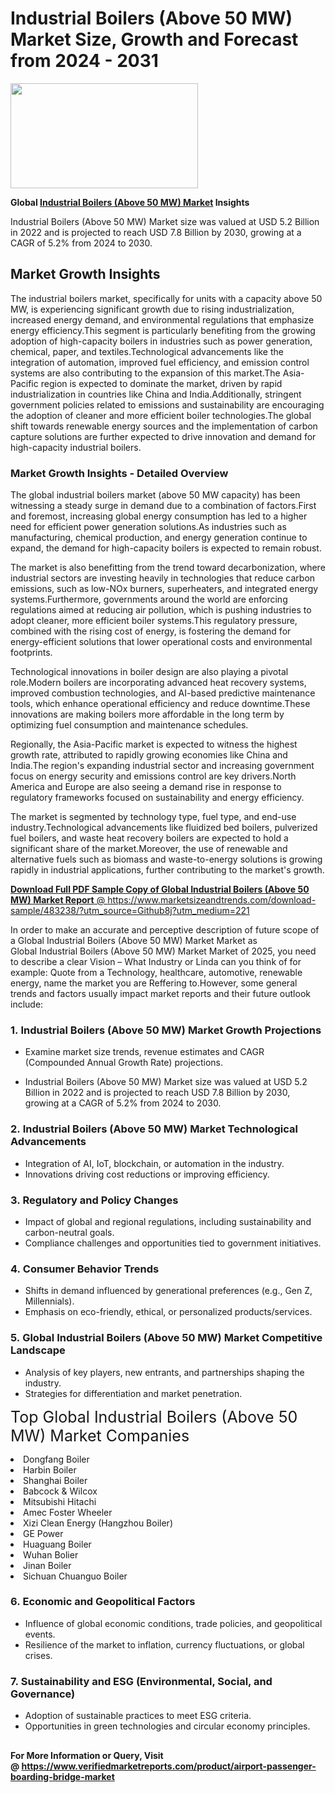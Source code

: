 <H1>Industrial Boilers (Above 50 MW) Market Size, Growth and Forecast from 2024 - 2031</H1><img class="aligncenter size-medium wp-image-584254" src="https://thirdeyenews.in/wp-content/uploads/2024/09/Global-Market-Research-300x168.jpeg" alt="" width="300" height="168" /><p><strong>Global&nbsp;<a href="https://www.marketsizeandtrends.com/download-sample/483238/?utm_source=Github8j?utm_medium=221">Industrial Boilers (Above 50 MW) Market</a> Insights</strong></p><p>Industrial Boilers (Above 50 MW) Market size was valued at USD 5.2 Billion in 2022 and is projected to reach USD 7.8 Billion by 2030, growing at a CAGR of 5.2% from 2024 to 2030.</p><p><h2>Market Growth Insights</h2> <p>The industrial boilers market, specifically for units with a capacity above 50 MW, is experiencing significant growth due to rising industrialization, increased energy demand, and environmental regulations that emphasize energy efficiency.This segment is particularly benefiting from the growing adoption of high-capacity boilers in industries such as power generation, chemical, paper, and textiles.Technological advancements like the integration of automation, improved fuel efficiency, and emission control systems are also contributing to the expansion of this market.The Asia-Pacific region is expected to dominate the market, driven by rapid industrialization in countries like China and India.Additionally, stringent government policies related to emissions and sustainability are encouraging the adoption of cleaner and more efficient boiler technologies.The global shift towards renewable energy sources and the implementation of carbon capture solutions are further expected to drive innovation and demand for high-capacity industrial boilers.</p> <p><a href="#"></a></p> <h3>Market Growth Insights - Detailed Overview</h3> <p>The global industrial boilers market (above 50 MW capacity) has been witnessing a steady surge in demand due to a combination of factors.First and foremost, increasing global energy consumption has led to a higher need for efficient power generation solutions.As industries such as manufacturing, chemical production, and energy generation continue to expand, the demand for high-capacity boilers is expected to remain robust.</p> <p>The market is also benefitting from the trend toward decarbonization, where industrial sectors are investing heavily in technologies that reduce carbon emissions, such as low-NOx burners, superheaters, and integrated energy systems.Furthermore, governments around the world are enforcing regulations aimed at reducing air pollution, which is pushing industries to adopt cleaner, more efficient boiler systems.This regulatory pressure, combined with the rising cost of energy, is fostering the demand for energy-efficient solutions that lower operational costs and environmental footprints.</p> <p>Technological innovations in boiler design are also playing a pivotal role.Modern boilers are incorporating advanced heat recovery systems, improved combustion technologies, and AI-based predictive maintenance tools, which enhance operational efficiency and reduce downtime.These innovations are making boilers more affordable in the long term by optimizing fuel consumption and maintenance schedules.</p> <p>Regionally, the Asia-Pacific market is expected to witness the highest growth rate, attributed to rapidly growing economies like China and India.The region's expanding industrial sector and increasing government focus on energy security and emissions control are key drivers.North America and Europe are also seeing a demand rise in response to regulatory frameworks focused on sustainability and energy efficiency.</p> <p>The market is segmented by technology type, fuel type, and end-use industry.Technological advancements like fluidized bed boilers, pulverized fuel boilers, and waste heat recovery boilers are expected to hold a significant share of the market.Moreover, the use of renewable and alternative fuels such as biomass and waste-to-energy solutions is growing rapidly in industrial applications, further contributing to the market's growth.</p> <p><a href="#"></p><p><span class=""><strong>Download Full PDF Sample Copy of Global Industrial Boilers (Above 50 MW) Market Report</strong> @ <a href="https://www.marketsizeandtrends.com/download-sample/483238/?utm_source=Github8j?utm_medium=221" target="_blank">https://www.marketsizeandtrends.com/download-sample/483238/?utm_source=Github8j?utm_medium=221</a></span></p><p>In order to make an accurate and perceptive description of future scope of a Global&nbsp;Industrial Boilers (Above 50 MW) Market Market as Global&nbsp;Industrial Boilers (Above 50 MW) Market Market of 2025, you need to describe a clear Vision &ndash; What Industry or Linda can you think of for example: Quote from a Technology, healthcare, automotive, renewable energy, name the market you are Reffering to.However, some general trends and factors usually impact market reports and their future outlook include:</p><h3>1.&nbsp;<strong>Industrial Boilers (Above 50 MW) Market Growth Projections</strong></h3><ul><li>Examine market size trends, revenue estimates and CAGR (Compounded Annual Growth Rate) projections.</li><li><p>Industrial Boilers (Above 50 MW) Market size was valued at USD 5.2 Billion in 2022 and is projected to reach USD 7.8 Billion by 2030, growing at a CAGR of 5.2% from 2024 to 2030.</p></li></ul><h3>2.&nbsp;<strong>Industrial Boilers (Above 50 MW) Market Technological Advancements</strong></h3><ul><li>Integration of AI, IoT, blockchain, or automation in the industry.</li><li>Innovations driving cost reductions or improving efficiency.</li></ul><h3>3.&nbsp;<strong>Regulatory and Policy Changes</strong></h3><ul><li>Impact of global and regional regulations, including sustainability and carbon-neutral goals.</li><li>Compliance challenges and opportunities tied to government initiatives.</li></ul><h3>4.&nbsp;<strong>Consumer Behavior Trends</strong></h3><ul><li>Shifts in demand influenced by generational preferences (e.g., Gen Z, Millennials).</li><li>Emphasis on eco-friendly, ethical, or personalized products/services.</li></ul><h3>5.&nbsp;<strong>Global Industrial Boilers (Above 50 MW) Market Competitive Landscape</strong></h3><ul><li>Analysis of key players, new entrants, and partnerships shaping the industry.</li><li>Strategies for differentiation and market penetration.</li></ul><p data-pm-slice="1 1 []"><span style="color: inherit; font-family: inherit; font-size: 25px;">Top Global Industrial Boilers (Above 50 MW) Market Companies</span></p><div class="" data-test-id=""><p><li>Dongfang Boiler</li><li> Harbin Boiler</li><li> Shanghai Boiler</li><li> Babcock & Wilcox</li><li> Mitsubishi Hitachi</li><li> Amec Foster Wheeler</li><li> Xizi Clean Energy (Hangzhou Boiler)</li><li> GE Power</li><li> Huaguang Boiler</li><li> Wuhan Bolier</li><li> Jinan Boiler</li><li> Sichuan Chuanguo Boiler</li></p></div><h3>6.&nbsp;<strong>Economic and Geopolitical Factors</strong></h3><ul><li>Influence of global economic conditions, trade policies, and geopolitical events.</li><li>Resilience of the market to inflation, currency fluctuations, or global crises.</li></ul><h3>7.&nbsp;<strong>Sustainability and ESG (Environmental, Social, and Governance)</strong></h3><ul><li>Adoption of sustainable practices to meet ESG criteria.</li><li>Opportunities in green technologies and circular economy principles.</li></ul><h2><strong style="font-size: 14px;">For More Information or Query, Visit @&nbsp;</strong><a style="background-color: #ffffff; font-size: 14px;" href="https://www.marketsizeandtrends.com/report/industrial-boilers-above-50-mw-market/" target="_blank">https://www.verifiedmarketreports.com/product/airport-passenger-boarding-bridge-market</a></h2>